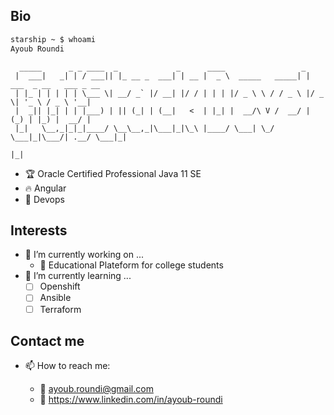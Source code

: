 ## Bio

```bash
starship ~ $ whoami
Ayoub Roundi
``` 

```
  _____      _ _ ____  _             _      ____                 _                       
 |  ___|   _| | / ___|| |_ __ _  ___| | __ |  _ \  _____   _____| | ___  _ __   ___ _ __ 
 | |_ | | | | | \___ \| __/ _` |/ __| |/ / | | | |/ _ \ \ / / _ \ |/ _ \| '_ \ / _ \ '__|
 |  _|| |_| | | |___) | || (_| | (__|   <  | |_| |  __/\ V /  __/ | (_) | |_) |  __/ |   
 |_|   \__,_|_|_|____/ \__\__,_|\___|_|\_\ |____/ \___| \_/ \___|_|\___/| .__/ \___|_|   
                                                                        |_|               
```
- :trophy: Oracle Certified Professional Java 11 SE
- :fire: Angular
- :whale: Devops

## Interests


- 🔭 I’m currently working on ...
  - :school: Educational Plateform for college students
- 🌱 I’m currently learning ...
    - [ ] Openshift
    - [ ] Ansible
    - [ ] Terraform
<!--
- 👯 I’m looking to collaborate on ...
- 🤔 I’m looking for help with ...
- 💬 Ask me about ...
-->

## Contact me

- 📫 How to reach me:

    - :email: ayoub.roundi@gmail.com
    - :office: https://www.linkedin.com/in/ayoub-roundi

